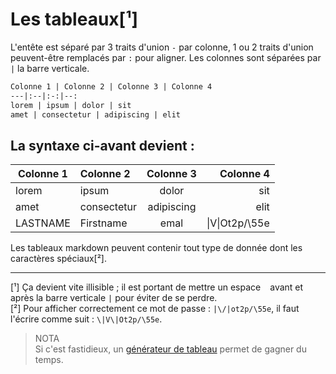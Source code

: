 # Les tableaux[¹]

L'entête est séparé par 3 traits d'union `-` par colonne, 1 ou 2 traits d'union peuvent-être remplacés par `:` pour aligner. Les colonnes sont séparées par `|` la barre verticale.

```md
Colonne 1 | Colonne 2 | Colonne 3 | Colonne 4
---|:--|:-:|--:
lorem | ipsum | dolor | sit
amet | consectetur | adipiscing | elit
```
La syntaxe ci-avant devient :
---

Colonne 1|Colonne 2|Colonne 3|Colonne 4
---|:---|:-:|--:
lorem | ipsum | dolor | sit
amet | consectetur | adipiscing | elit
LASTNAME | Firstname | emal | \|V\|Ot2p/\55e 

Les tableaux markdown peuvent contenir tout type de donnée dont les caractères spéciaux[²].

___
[¹] Ça devient vite illisible ; il est portant de mettre un espace ` ` avant et après la barre verticale `|` pour éviter de se perdre.  
[²] Pour afficher correctement ce mot de passe : `|\/|ot2p/\55e`, il faut l'écrire comme suit : `\|V\|Ot2p/\55e`.  

> NOTA  
Si c'est fastidieux, un [générateur de tableau](https://www.tablesgenerator.com/markdown_tables "Tables generator") permet de gagner du temps.